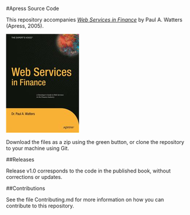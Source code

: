#Apress Source Code

This repository accompanies [*Web Services in Finance*](http://www.apress.com/9781590594353) by Paul A. Watters (Apress, 2005).

![Cover image](9781590594353.jpg)

Download the files as a zip using the green button, or clone the repository to your machine using Git.

##Releases

Release v1.0 corresponds to the code in the published book, without corrections or updates.

##Contributions

See the file Contributing.md for more information on how you can contribute to this repository.
